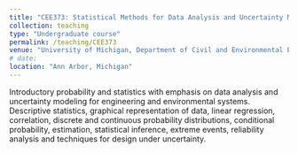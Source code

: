 ```yaml
---
title: "CEE373: Statistical Methods for Data Analysis and Uncertainty Modeling"
collection: teaching
type: "Undergraduate course"
permalink: /teaching/CEE373
venue: "University of Michigan, Department of Civil and Environmental Engineering"
# date: 
location: "Ann Arbor, Michigan"
---
```


Introductory probability and statistics with emphasis on data analysis and uncertainty modeling for engineering and environmental systems. Descriptive statistics, graphical representation of data, linear regression, correlation, discrete and continuous probability distributions, conditional probability, estimation, statistical inference, extreme events, reliability analysis and techniques for design under uncertainty.